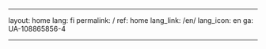---

layout: home
lang: fi
permalink: /
ref: home
lang_link: /en/
lang_icon: en
ga: UA-108865856-4

---
